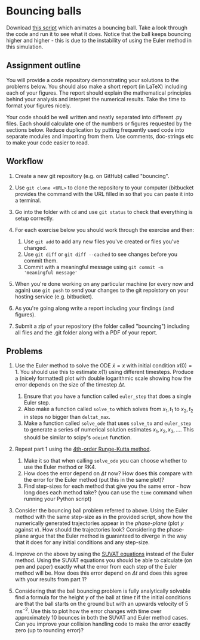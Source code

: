 # Bouncing balls

Download [this script](/assets/basics/bouncing.py) which animates a bouncing ball.
Take a look through the code and run it to see what it does. Notice that the
ball keeps bouncing higher and higher - this is due to the instability of
using the Euler method in this simulation.

## Assignment outline

You will provide a code repository demonstrating your solutions to the
problems below. You should also make a short report (in LaTeX) including each
of your figures. The report should explain the mathematical principles behind
your analysis and interpret the numerical results. Take the time to format
your figures nicely.

Your code should be well written and neatly separated into different .py
files. Each should calculate one of the numbers or figures requested by the
sections below. Reduce duplication by putting frequently used code into
separate modules and importing from them. Use comments, doc-strings etc to
make your code easier to read.

## Workflow

1. Create a new git repository (e.g. on GitHub) called "bouncing".

2. Use `git clone <URL>` to clone the repository to your computer (bitbucket
   provides the command with the URL filled in so that you can paste it into a
   terminal.

3. Go into the folder with `cd` and use `git status` to check that everything
   is setup correctly.

4. For each exercise below you should work through the exercise and then:
   1. Use `git add` to add any new files you've created or files you've
      changed.
   2. Use `git diff` or `git diff --cached` to see changes before you commit
      them.
   3. Commit with a meaningful message using `git commit -m 'meaningful message'`

5. When you're done working on any particular machine (or every now and again)
   use `git push` to send your changes to the git repoistory on your hosting
   service (e.g. bitbucket).

6. As you're going along write a report including your findings (and figures).

7. Submit a zip of your repository (the folder called "bouncing") including
   all files and the .git folder along with a PDF of your report.

## Problems

1. Use the Euler method to solve the ODE $\dot{x} = x$ with initial
   condition $x(0) = 1$. You should use this to estimate $x(1)$ using
   different timesteps. Produce a (nicely formatted) plot with double
   logarithmic scale showing how the error depends on the size of the timestep
   $\Delta t$.
   
   1. Ensure that you have a function called `euler_step` that does a single Euler step.
   1. Also make a function called `solve_to` which solves from $x_1,t_1$ to $x_2,t_2$
      in steps no bigger than `deltat_max`.
   1. Make a function called `solve_ode` that uses `solve_to` and `euler_step`
      to generate a series of numerical solution estimates $x_1,x_2,x_3,\dots$.
      This should be similar to scipy's `odeint` function.

2. Repeat part 1 using the [4th-order Runge-Kutta
   method](https://en.wikipedia.org/wiki/Runge%E2%80%93Kutta_methods#The_Runge.E2.80.93Kutta_method).
   1. Make it so that when calling `solve_ode` you can choose whether to use the Euler
      method or RK4.
   1. How does the error depend on $\Delta t$ now? How does this compare
      with the error for the Euler method (put this in the same plot)?
   1. Find step-sizes for each method that give you the same error - how long
      does each method take? (you can use the `time` command when running your
      Python script)

3. Consider the bouncing ball problem referred to above. Using the Euler
   method with the same step-size as in the provided script, show how the
   numerically generated trajectories appear in the *phase-plane* (plot $y$
   against $v$). How should the trajectories look? Considering the
   phase-plane argue that the Euler method is guaranteed to diverge in the way
   that it does for any initial conditions and any step-size.

4. Improve on the above by using the [SUVAT
   equations](https://en.wikipedia.org/wiki/Equations_of_motion#Uniform_acceleration)
   instead of the Euler method. Using the SUVAT equations you should be able
   to calculate (on pen and paper) exactly what the error from each step of
   the Euler method will be. How does this error depend on $\Delta t$ and
   does this agree with your results from part 1?

5. Considering that the ball bouncing problem is fully analytically solvable
   find a formula for the height $y$ of the ball at time $t$ if the
   initial conditions are that the ball starts on the ground but with an
   upwards velocity of $5\,\mathrm{ms^{-2}}$. Use this to plot how the error
   changes with time over approximately 10 bounces in both the SUVAT and Euler
   method cases. Can you improve your collision handling code to make
   the error exactly zero (up to rounding error)?
